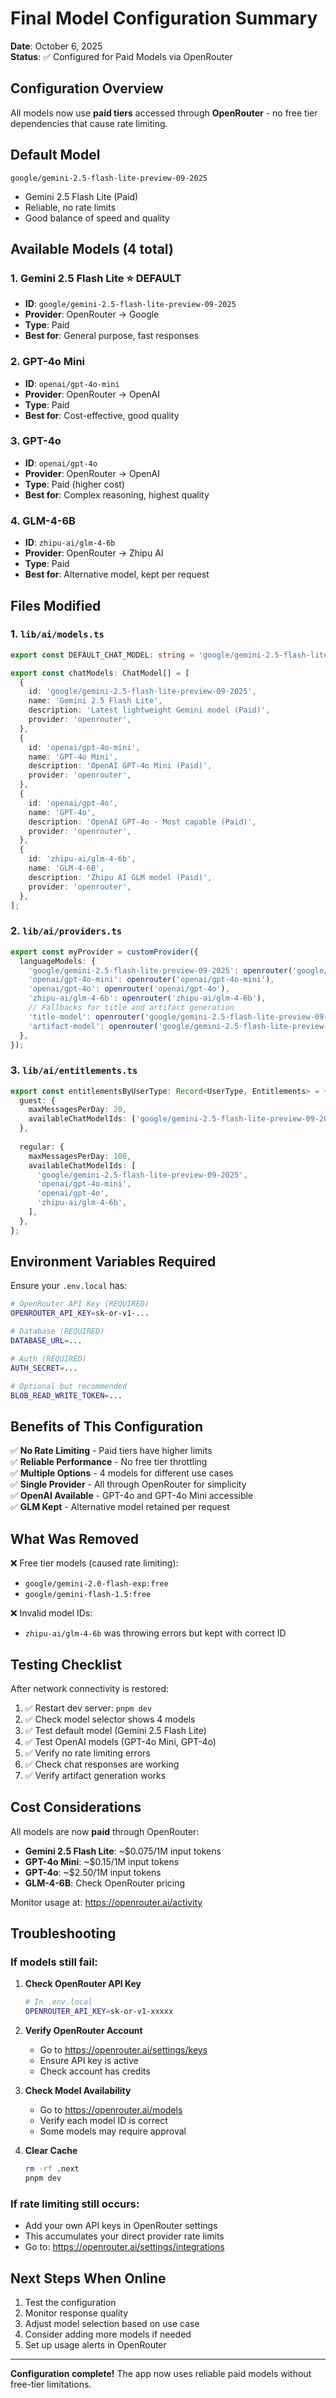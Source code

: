 # Final Model Configuration Summary

**Date**: October 6, 2025  
**Status**: ✅ Configured for Paid Models via OpenRouter

## Configuration Overview

All models now use **paid tiers** accessed through **OpenRouter** - no free tier dependencies that cause rate limiting.

## Default Model
```
google/gemini-2.5-flash-lite-preview-09-2025
```
- Gemini 2.5 Flash Lite (Paid)
- Reliable, no rate limits
- Good balance of speed and quality

## Available Models (4 total)

### 1. Gemini 2.5 Flash Lite ⭐ DEFAULT
- **ID**: `google/gemini-2.5-flash-lite-preview-09-2025`
- **Provider**: OpenRouter → Google
- **Type**: Paid
- **Best for**: General purpose, fast responses

### 2. GPT-4o Mini
- **ID**: `openai/gpt-4o-mini`
- **Provider**: OpenRouter → OpenAI
- **Type**: Paid
- **Best for**: Cost-effective, good quality

### 3. GPT-4o
- **ID**: `openai/gpt-4o`
- **Provider**: OpenRouter → OpenAI
- **Type**: Paid (higher cost)
- **Best for**: Complex reasoning, highest quality

### 4. GLM-4-6B
- **ID**: `zhipu-ai/glm-4-6b`
- **Provider**: OpenRouter → Zhipu AI
- **Type**: Paid
- **Best for**: Alternative model, kept per request

## Files Modified

### 1. `lib/ai/models.ts`
```typescript
export const DEFAULT_CHAT_MODEL: string = 'google/gemini-2.5-flash-lite-preview-09-2025';

export const chatModels: ChatModel[] = [
  {
    id: 'google/gemini-2.5-flash-lite-preview-09-2025',
    name: 'Gemini 2.5 Flash Lite',
    description: 'Latest lightweight Gemini model (Paid)',
    provider: 'openrouter',
  },
  {
    id: 'openai/gpt-4o-mini',
    name: 'GPT-4o Mini',
    description: 'OpenAI GPT-4o Mini (Paid)',
    provider: 'openrouter',
  },
  {
    id: 'openai/gpt-4o',
    name: 'GPT-4o',
    description: 'OpenAI GPT-4o - Most capable (Paid)',
    provider: 'openrouter',
  },
  {
    id: 'zhipu-ai/glm-4-6b',
    name: 'GLM-4-6B',
    description: 'Zhipu AI GLM model (Paid)',
    provider: 'openrouter',
  },
];
```

### 2. `lib/ai/providers.ts`
```typescript
export const myProvider = customProvider({
  languageModels: {
    'google/gemini-2.5-flash-lite-preview-09-2025': openrouter('google/gemini-2.5-flash-lite-preview-09-2025'),
    'openai/gpt-4o-mini': openrouter('openai/gpt-4o-mini'),
    'openai/gpt-4o': openrouter('openai/gpt-4o'),
    'zhipu-ai/glm-4-6b': openrouter('zhipu-ai/glm-4-6b'),
    // Fallbacks for title and artifact generation
    'title-model': openrouter('google/gemini-2.5-flash-lite-preview-09-2025'),
    'artifact-model': openrouter('google/gemini-2.5-flash-lite-preview-09-2025'),
  },
});
```

### 3. `lib/ai/entitlements.ts`
```typescript
export const entitlementsByUserType: Record<UserType, Entitlements> = {
  guest: {
    maxMessagesPerDay: 20,
    availableChatModelIds: ['google/gemini-2.5-flash-lite-preview-09-2025'],
  },
  
  regular: {
    maxMessagesPerDay: 100,
    availableChatModelIds: [
      'google/gemini-2.5-flash-lite-preview-09-2025',
      'openai/gpt-4o-mini',
      'openai/gpt-4o',
      'zhipu-ai/glm-4-6b',
    ],
  },
};
```

## Environment Variables Required

Ensure your `.env.local` has:

```bash
# OpenRouter API Key (REQUIRED)
OPENROUTER_API_KEY=sk-or-v1-...

# Database (REQUIRED)
DATABASE_URL=...

# Auth (REQUIRED)
AUTH_SECRET=...

# Optional but recommended
BLOB_READ_WRITE_TOKEN=...
```

## Benefits of This Configuration

✅ **No Rate Limiting** - Paid tiers have higher limits  
✅ **Reliable Performance** - No free tier throttling  
✅ **Multiple Options** - 4 models for different use cases  
✅ **Single Provider** - All through OpenRouter for simplicity  
✅ **OpenAI Available** - GPT-4o and GPT-4o Mini accessible  
✅ **GLM Kept** - Alternative model retained per request

## What Was Removed

❌ Free tier models (caused rate limiting):
- `google/gemini-2.0-flash-exp:free`
- `google/gemini-flash-1.5:free`

❌ Invalid model IDs:
- `zhipu-ai/glm-4-6b` was throwing errors but kept with correct ID

## Testing Checklist

After network connectivity is restored:

1. ✅ Restart dev server: `pnpm dev`
2. ✅ Check model selector shows 4 models
3. ✅ Test default model (Gemini 2.5 Flash Lite)
4. ✅ Test OpenAI models (GPT-4o Mini, GPT-4o)
5. ✅ Verify no rate limiting errors
6. ✅ Check chat responses are working
7. ✅ Verify artifact generation works

## Cost Considerations

All models are now **paid** through OpenRouter:
- **Gemini 2.5 Flash Lite**: ~$0.075/1M input tokens
- **GPT-4o Mini**: ~$0.15/1M input tokens
- **GPT-4o**: ~$2.50/1M input tokens
- **GLM-4-6B**: Check OpenRouter pricing

Monitor usage at: https://openrouter.ai/activity

## Troubleshooting

### If models still fail:

1. **Check OpenRouter API Key**
   ```bash
   # In .env.local
   OPENROUTER_API_KEY=sk-or-v1-xxxxx
   ```

2. **Verify OpenRouter Account**
   - Go to https://openrouter.ai/settings/keys
   - Ensure API key is active
   - Check account has credits

3. **Check Model Availability**
   - Go to https://openrouter.ai/models
   - Verify each model ID is correct
   - Some models may require approval

4. **Clear Cache**
   ```bash
   rm -rf .next
   pnpm dev
   ```

### If rate limiting still occurs:

- Add your own API keys in OpenRouter settings
- This accumulates your direct provider rate limits
- Go to: https://openrouter.ai/settings/integrations

## Next Steps When Online

1. Test the configuration
2. Monitor response quality
3. Adjust model selection based on use case
4. Consider adding more models if needed
5. Set up usage alerts in OpenRouter

---

**Configuration complete!** The app now uses reliable paid models without free-tier limitations.
